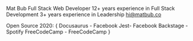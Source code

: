 Mat Bub
Full Stack Web Developer
12+ years experience in Full Stack Development
3+ years experience in Leadership
hi@matbub.co

Open Source
2020: {
  Docusaurus - Facebook
  Jest- Facebook
  Backstage - Spotify
  FreeCodeCamp - FreeCodeCamp
}
